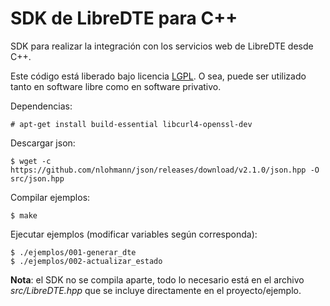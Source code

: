 SDK de LibreDTE para C++
========================

SDK para realizar la integración con los servicios web de LibreDTE desde C++.

Este código está liberado bajo licencia [LGPL](http://www.gnu.org/licenses/lgpl-3.0.en.html).
O sea, puede ser utilizado tanto en software libre como en software privativo.

Dependencias:

	# apt-get install build-essential libcurl4-openssl-dev

Descargar json:

	$ wget -c https://github.com/nlohmann/json/releases/download/v2.1.0/json.hpp -O src/json.hpp

Compilar ejemplos:

	$ make

Ejecutar ejemplos (modificar variables según corresponda):

	$ ./ejemplos/001-generar_dte
	$ ./ejemplos/002-actualizar_estado

**Nota**: el SDK no se compila aparte, todo lo necesario está en el archivo
*src/LibreDTE.hpp* que se incluye directamente en el proyecto/ejemplo.
